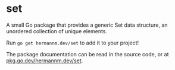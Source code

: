 # set

A small Go package that provides a generic Set data structure, an unordered collection of unique
elements.

Run `go get hermannm.dev/set` to add it to your project!

The package documentation can be read in the source code, or at
[pkg.go.dev/hermannm.dev/set](https://pkg.go.dev/hermannm.dev/set).
